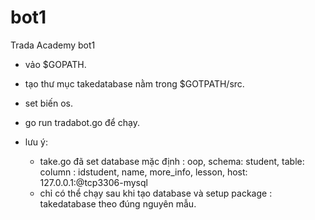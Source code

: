 # bot1
Trada Academy bot1

- vảo $GOPATH.
- tạo thư mục takedatabase nằm trong $GOTPATH/src.
- set biến os.


- go run tradabot.go để chạy.
- lưu ý: 
  + take.go đã set database mặc định : oop, schema: student, table: column : idstudent, name, more_info, lesson,
  host: 127.0.0.1:@tcp3306-mysql
  + chỉ có thể chạy sau khi tạo database và setup package : takedatabase theo đúng nguyên mẫu.
